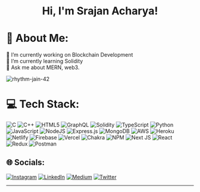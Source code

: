 <h1 align="center"> Hi, I'm Srajan Acharya!</h1>
<!-- <img src="https://user-images.githubusercontent.com/93881028/215140260-8af7e28e-0bc0-47fe-b59a-c71bab1d0037.png" /> -->

# 💫 About Me:
🔭 I’m currently working on Blockchain Development<br>🌱 I’m currently learning Solidity<br>💬 Ask me about MERN, web3.<br>
<p align="left"> <img src="https://komarev.com/ghpvc/?username=rhythm-jain-42&label=Profile%20views&color=0e75b6&style=flat" alt="rhythm-jain-42" /> </p>

# 💻 Tech Stack:
![C](https://img.shields.io/badge/c-%2300599C.svg?style=for-the-badge&logo=c&logoColor=white) ![C++](https://img.shields.io/badge/c++-%2300599C.svg?style=for-the-badge&logo=c%2B%2B&logoColor=white) ![HTML5](https://img.shields.io/badge/html5-%23E34F26.svg?style=for-the-badge&logo=html5&logoColor=white) ![GraphQL](https://img.shields.io/badge/-GraphQL-E10098?style=for-the-badge&logo=graphql&logoColor=white) ![Solidity](https://img.shields.io/badge/Solidity-%23363636.svg?style=for-the-badge&logo=solidity&logoColor=white) ![TypeScript](https://img.shields.io/badge/typescript-%23007ACC.svg?style=for-the-badge&logo=typescript&logoColor=white) ![Python](https://img.shields.io/badge/python-3670A0?style=for-the-badge&logo=python&logoColor=ffdd54) ![JavaScript](https://img.shields.io/badge/javascript-%23323330.svg?style=for-the-badge&logo=javascript&logoColor=%23F7DF1E) ![NodeJS](https://img.shields.io/badge/node.js-6DA55F?style=for-the-badge&logo=node.js&logoColor=white) ![Express.js](https://img.shields.io/badge/express.js-%23404d59.svg?style=for-the-badge&logo=express&logoColor=%2361DAFB) ![MongoDB](https://img.shields.io/badge/MongoDB-%234ea94b.svg?style=for-the-badge&logo=mongodb&logoColor=white) ![AWS](https://img.shields.io/badge/AWS-%23FF9900.svg?style=for-the-badge&logo=amazon-aws&logoColor=white) ![Heroku](https://img.shields.io/badge/heroku-%23430098.svg?style=for-the-badge&logo=heroku&logoColor=white) ![Netlify](https://img.shields.io/badge/netlify-%23000000.svg?style=for-the-badge&logo=netlify&logoColor=#00C7B7) ![Firebase](https://img.shields.io/badge/firebase-%23039BE5.svg?style=for-the-badge&logo=firebase) ![Vercel](https://img.shields.io/badge/vercel-%23000000.svg?style=for-the-badge&logo=vercel&logoColor=white) ![Chakra](https://img.shields.io/badge/chakra-%234ED1C5.svg?style=for-the-badge&logo=chakraui&logoColor=white) ![NPM](https://img.shields.io/badge/NPM-%23000000.svg?style=for-the-badge&logo=npm&logoColor=white) ![Next JS](https://img.shields.io/badge/Next-black?style=for-the-badge&logo=next.js&logoColor=white) ![React](https://img.shields.io/badge/react-%2320232a.svg?style=for-the-badge&logo=react&logoColor=%2361DAFB) ![Redux](https://img.shields.io/badge/redux-%23593d88.svg?style=for-the-badge&logo=redux&logoColor=white) ![Postman](https://img.shields.io/badge/Postman-FF6C37?style=for-the-badge&logo=postman&logoColor=white)
<!-- # 📊 GitHub Stats: -->
<!-- ![](https://github-readme-stats.vercel.app/api?username=S4JN&theme=gotham&hide_border=true&include_all_commits=false&count_private=false)<br/> -->
<!-- ![](https://github-readme-streak-stats.herokuapp.com/?user=S4JN&theme=gotham&hide_border=true)<br/> -->
<!-- ![](https://github-readme-stats.vercel.app/api/top-langs/?username=S4JN&theme=gotham&hide_border=true&include_all_commits=false&count_private=false&layout=compact) -->

## 🌐 Socials:
[![Instagram](https://img.shields.io/badge/Instagram-%23E4405F.svg?logo=Instagram&logoColor=white)](https://instagram.com/srajan._acharya) [![LinkedIn](https://img.shields.io/badge/LinkedIn-%230077B5.svg?logo=linkedin&logoColor=white)](https://linkedin.com/in/srajan-acharya-9b999a211) [![Medium](https://img.shields.io/badge/Medium-12100E?logo=medium&logoColor=white)](https://medium.com/@srajanacharya09) [![Twitter](https://img.shields.io/badge/Twitter-%231DA1F2.svg?logo=Twitter&logoColor=white)](https://twitter.com/srajan_acharya_) 

<!-- ### ✍️ Random Dev Quote -->
<!-- ![](https://quotes-github-readme.vercel.app/api?type=horizontal&theme=radical) -->

---


